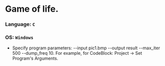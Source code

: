 # Game of life.
### Language: `C`
### OS: `Windows`
- Specify program parameters: --input pic1.bmp --output result --max_iter 500 --dump_freq 10.
For example, for CodeBlock: Project -> Set Program's Arguments.
